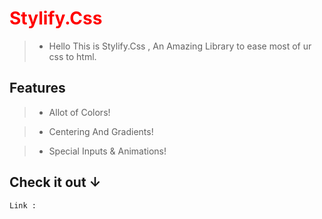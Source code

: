 <h1 style="color:red;">Stylify.Css</h1>

> - Hello This is Stylify.Css , An Amazing Library to ease most of ur css to html. 
> 
<h2> Features </h2>

> * Allot of Colors!

> * Centering And Gradients!

> * Special Inputs & Animations!
<h2>Check it out ↓</h2>
    
<code>Link : </code>



